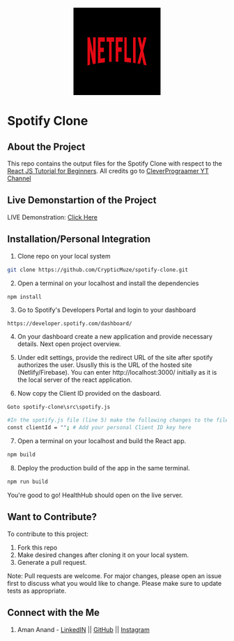 <p align="center">
<img src="https://github.com/CrypticMuze/netflix-clone/blob/master/netflix-clone/public/netflixlogo.png" alt="SpotifyLogo" height=200px width=200px/>
</p>

# Spotify Clone

## About the Project

  This repo contains the output files for the Spotify Clone with respect to the [React JS Tutorial for Beginners](https://www.youtube.com/watch?v=-cMqr9HpZ-Y). All credits go to [CleverPrograamer YT Channel](https://www.youtube.com/channel/UCqrILQNl5Ed9Dz6CGMyvMTQ)

## Live Demonstartion of the Project

  LIVE Demonstration: [Click Here](https://spotify-clone-19062000.web.app/)

## Installation/Personal Integration

1. Clone repo on your local system

```bash
git clone https://github.com/CrypticMuze/spotify-clone.git
```
2. Open a terminal on your localhost and install the dependencies

```bash
npm install
```
3. Go to Spotify's Developers Portal and login to your dashboard

```
https://developer.spotify.com/dashboard/
```
4. On your dashboard create a new application and provide necessary details. Next open project overview.

5. Under edit settings, provide the redirect URL of the site after spotify authorizes the user. Ususlly this is the URL of the hosted site (Netlify/Firebase). You can enter http://localhost:3000/ initially as it is the local server of the react application.

6. Now copy the Client ID provided on the dasboard.

```
Goto spotify-clone\src\spotify.js
```
```bash
#In the spotify.js file (line 5) make the following changes to the file -->
const clientId = ""; # Add your personal Client ID key here
```
7. Open a terminal on your localhost and build the React app.

```bash
npm build
```

8. Deploy the production build of the app in the same terminal.
```bash
npm run build
```
You're good to go! HealthHub should open on the live server.

## Want to Contribute?
To contribute to this project:
1. Fork this repo
2. Make desired changes after cloning it on your local system.
3. Generate a pull request.

Note: Pull requests are welcome. For major changes, please open an issue first to discuss what you would like to change. Please make sure to update tests as appropriate.

## Connect with the Me
1. Aman Anand - [LinkedIN](https://www.linkedin.com/in/amanxanand/) || [GitHub](https://github.com/aman-anand1906) || [Instagram](https://www.instagram.com/aman_anand_619/")

